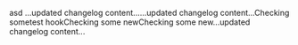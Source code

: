 asd
...updated changelog content......updated changelog content...Checking sometest hookChecking some newChecking some new...updated changelog content...